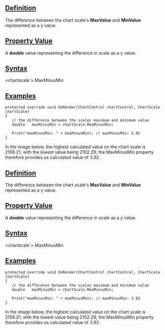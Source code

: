 ## [Definition](https://developer.ninjatrader.com/docs/desktop/maxminusmin\#definition)

The difference between the chart scale's **MaxValue** and **MinValue** represented as a y value.

## [Property Value](https://developer.ninjatrader.com/docs/desktop/maxminusmin\#property-value)

A **double** value representing the difference in scale as a y value.

## [Syntax](https://developer.ninjatrader.com/docs/desktop/maxminusmin\#syntax)

<chartscale\`>.MaxMinusMin

## [Examples](https://developer.ninjatrader.com/docs/desktop/maxminusmin\#examples)

```jsx-150469391 csharp
protected override void OnRender(ChartControl chartControl, ChartScale chartScale)
{
   // the difference between the scales maximum and minimum value
   double   maxMinusMin = chartScale.MaxMinusMin;

   Print("maxMinusMin: " + maxMinusMin); // maxMinusMin: 3.92
}

```

In the image below, the highest calculated value on the chart scale is 2106.21, with the lowest value being 2102.29; the MaxMinusMin property therefore provides us calculated value of 3.92.

## [Definition](https://developer.ninjatrader.com/docs/desktop/maxminusmin\#definition)

The difference between the chart scale's **MaxValue** and **MinValue** represented as a y value.

## [Property Value](https://developer.ninjatrader.com/docs/desktop/maxminusmin\#property-value)

A **double** value representing the difference in scale as a y value.

## [Syntax](https://developer.ninjatrader.com/docs/desktop/maxminusmin\#syntax)

<chartscale\`>.MaxMinusMin

## [Examples](https://developer.ninjatrader.com/docs/desktop/maxminusmin\#examples)

```jsx-150469391 csharp
protected override void OnRender(ChartControl chartControl, ChartScale chartScale)
{
   // the difference between the scales maximum and minimum value
   double   maxMinusMin = chartScale.MaxMinusMin;

   Print("maxMinusMin: " + maxMinusMin); // maxMinusMin: 3.92
}

```

In the image below, the highest calculated value on the chart scale is 2106.21, with the lowest value being 2102.29; the MaxMinusMin property therefore provides us calculated value of 3.92.